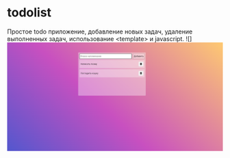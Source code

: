 # todolist
Простое todo приложение, добавление новых задач, удаление выполненных задач, использование &lt;template> и javascript.
![]
![Alt text](https://github.com/VadimKalaskin/todolist/blob/main/todoList%20v0.2/todo.PNG?raw=true "Optional Title")
